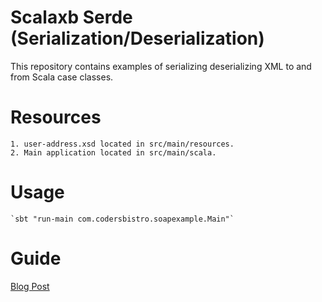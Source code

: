 # Scalaxb Serde  (Serialization/Deserialization)
This repository contains examples of serializing deserializing XML to and from Scala case classes.

# Resources
	1. user-address.xsd located in src/main/resources.
	2. Main application located in src/main/scala.

# Usage
	`sbt "run-main com.codersbistro.soapexample.Main"`
	
    
# Guide
[Blog Post](http://www.codersbistro.com/blog/2017/06/06/serializing-and-de-serializing-xml-in-scala/)
